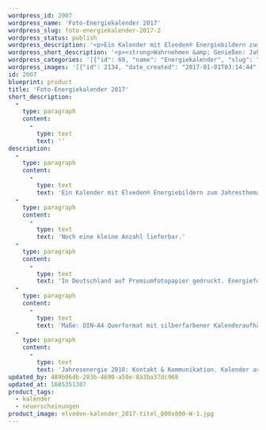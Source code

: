 ```yaml
---
wordpress_id: 2007
wordpress_name: 'Foto-Energiekalender 2017'
wordpress_slug: foto-energiekalender-2017-2
wordpress_status: publish
wordpress_description: '<p>Ein Kalender mit Elveden® Energiebildern zum Jahresthema 2017 "Wahrnehmen &amp; Genießen".</p><p>Noch eine kleine Anzahl lieferbar.</p><p>In Deutschland auf Premiumfotopapier gedruckt. Energiefotografie &amp; Text: Claudia Lübbert<br />Maße: DIN-A4 Querformat mit silberfarbener Kalenderaufhängung. Texte zu den Monatsthemen ab Januar 2017 auf <a href="http://www.elveden.de/akademie/texte/">www.elveden.de</a></p><p><strong>Jahresenergie 2018: Kontakt &amp; Kommunikation.</strong> <a href="https://my.feenbaum.de/produkt/foto-energiekalender-2018/">Kalender auf Vorbestellung </a>bis Ende September 2017.</p>'
wordpress_short_description: '<p><strong>Wahrnehmen &amp; Genießen: Jahresenergie und Monatsenergiethemen für das Jahr 2017</strong><em>Hinweis: Das Wasserzeichen „Elveden Verlag Energiebild“ wird nicht mit gedruckt</em></p>'
wordpress_categories: '[{"id": 69, "name": "Energiekalender", "slug": "kalender"}, {"id": 66, "name": "Neuerscheinungen", "slug": "neuerscheinungen"}]'
wordpress_images: '[{"id": 2134, "date_created": "2017-01-01T03:14:44", "date_created_gmt": "2017-01-01T01:14:44", "date_modified": "2017-01-01T03:14:44", "date_modified_gmt": "2017-01-01T01:14:44", "src": "https://my.feenbaum.de/wp-content/uploads/2016/10/elveden-kalender_2017-titel_800x800-W-1.jpg", "name": "elveden-kalender_2017-titel_800x800-W", "alt": ""}, {"id": 2116, "date_created": "2017-01-01T02:08:19", "date_created_gmt": "2017-01-01T00:08:19", "date_modified": "2017-01-01T02:08:19", "date_modified_gmt": "2017-01-01T00:08:19", "src": "https://my.feenbaum.de/wp-content/uploads/2016/10/elveden-kalender_2017-jan_800x800-W.jpg", "name": "elveden-kalender_2017-jan_800x800-W", "alt": ""}, {"id": 2115, "date_created": "2017-01-01T02:08:17", "date_created_gmt": "2017-01-01T00:08:17", "date_modified": "2017-01-01T02:08:17", "date_modified_gmt": "2017-01-01T00:08:17", "src": "https://my.feenbaum.de/wp-content/uploads/2016/10/elveden-kalender_2017-feb_800x800-W.jpg", "name": "elveden-kalender_2017-feb_800x800-W", "alt": ""}, {"id": 2120, "date_created": "2017-01-01T02:10:20", "date_created_gmt": "2017-01-01T00:10:20", "date_modified": "2017-01-01T02:10:20", "date_modified_gmt": "2017-01-01T00:10:20", "src": "https://my.feenbaum.de/wp-content/uploads/2016/10/elveden-kalender_2017-maerz_800x800-W.jpg", "name": "elveden-kalender_2017-maerz_800x800-W", "alt": ""}]'
id: 2007
blueprint: product
title: 'Foto-Energiekalender 2017'
short_description:
  -
    type: paragraph
    content:
      -
        type: text
        text: ''
description:
  -
    type: paragraph
    content:
      -
        type: text
        text: 'Ein Kalender mit Elveden® Energiebildern zum Jahresthema 2017 "Wahrnehmen & Genießen".'
  -
    type: paragraph
    content:
      -
        type: text
        text: 'Noch eine kleine Anzahl lieferbar.'
  -
    type: paragraph
    content:
      -
        type: text
        text: 'In Deutschland auf Premiumfotopapier gedruckt. Energiefotografie & Text: Claudia Lübbert'
  -
    type: paragraph
    content:
      -
        type: text
        text: 'Maße: DIN-A4 Querformat mit silberfarbener Kalenderaufhängung. Texte zu den Monatsthemen ab Januar 2017 auf www.elveden.de'
  -
    type: paragraph
    content:
      -
        type: text
        text: 'Jahresenergie 2018: Kontakt & Kommunikation. Kalender auf Vorbestellung bis Ende September 2017.'
updated_by: 489b06db-283b-4690-a50e-8a3ba37dc968
updated_at: 1685351307
product_tags:
  - kalender
  - neuerscheinungen
product_image: elveden-kalender_2017-titel_800x800-W-1.jpg
---
```


